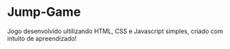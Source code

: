 # Jump-Game
Jogo desenvolvido ultilizando HTML, CSS e Javascript simples, criado com intuito de apreendizado!
